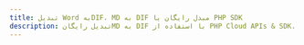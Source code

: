 ---title: تبدیل Word بهDIF، MD به DIF مبدل رایگان یا PHP SDKdescription: تبدیل رایگانMD به DIF با استفاده از PHP Cloud APIs & SDK. همچنین اسناد Microsoft Word و OpenOffice را در Cloud ایجاد، ویرایش و رندر کنید.---